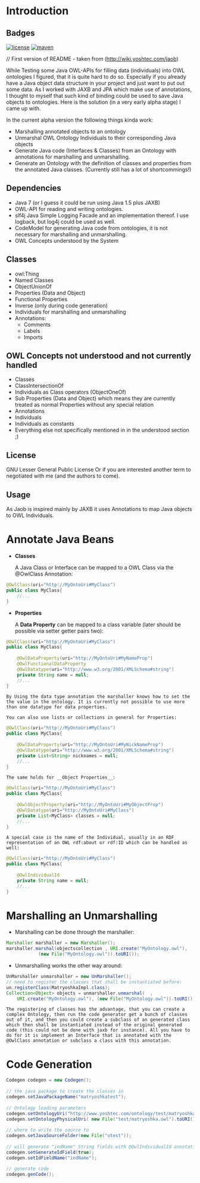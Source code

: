 Introduction
========

## Badges

[![license](https://img.shields.io/badge/license-LGPL_3.0-blue.svg)](https://raw.githubusercontent.com/MarquezProject/marquez/main/LICENSE)
[![maven](https://img.shields.io/maven-central/v/org.okkam.owl/jaob.svg)](https://search.maven.org/search?q=g:org.okkam.owl%20a:jaob)

// First version of README - taken from (http://wiki.yoshtec.com/jaob)

While Testing some Java OWL-APIs for filling data (individuals) into OWL ontologies I figured, that it is quite hard to do so. Especially if you already have a Java object data structure in your project and just want to put out some data. As I worked with JAXB and JPA which make use of annotations, I thought to myself that such kind of binding could be used to save Java objects to ontologies. Here is the solution (in a very early alpha stage) I came up with.

In the current alpha version the following things kinda work:

* Marshalling annotated objects to an ontology
* Unmarshal OWL Ontology Individuals to their corresponding Java objects
* Generate Java code (Interfaces & Classes) from an Ontology with annotations for marshalling and unmarshalling.
* Generate an Ontology with the definition of classes and properties from the annotated Java classes. (Currently still has a lot of shortcommings!)

Dependencies
--------

* Java 7 (or I guess it could be run using Java 1.5 plus JAXB)
* OWL-API for reading and writing ontologies.
* slf4j Java Simple Logging Facade and an implementation thereof. I use logback, but log4j could be used as well.
* CodeModel for generating Java code from ontologies, it is not necessary for marshalling and unmarshalling.
* OWL Concepts understood by the System

Classes
--------
* owl:Thing
* Named Classes
* ObjectUnionOf
* Properties (Data and Object)
* Functional Properties
* Inverse (only during code generation)
* Individuals for marshalling and unmarshalling
* Annotations:
    * Comments
    * Labels
    * Imports
    
OWL Concepts not understood and not currently handled
--------

* Classes
* ClassIntersectionOf
* Individuals as Class operators (ObjectOneOf)
* Sub Properties (Data and Object) which means they are currently treated as normal Properties without any special relation
* Annotations
* Individuals
* Individuals as constants
* Everything else not specifically mentioned in in the understood section ;)

License
--------
GNU Lesser General Public License
Or if you are interested another term to negotiated with me (and the authors to come).

Usage
--------

As Jaob is inspired mainly by JAXB it uses Annotations to map Java objects to OWL Individuals.

# Annotate Java Beans #

* __Classes__

    A Java Class or Interface can be mapped to a OWL Class via the @OwlClass Annotation:
```java
@OwlClass(uri="http://MyOntoUri#MyClass")
public class MyClass{
    //...
}
```
* __Properties__
    
    A __Data Property__ can be mapped to a class variable (later should be possible via setter getter pairs two):
```java
@OwlClass(uri="http://MyOntoUri#MyClass")
public class MyClass{
 
    @OwlDataProperty(uri="http://MyOntoUri#MyNameProp")
    @OwlFunctionalDataProperty
    @OwlDatatype(uri="http://www.w3.org/2001/XMLSchema#string")
    private String name = null;
    //...
}
```

    By Using the data type annotation the marshaller knows how to set the the value in the ontology. It is currently not possible to use more than one datatype for data properties.
    
    You can also use lists or collections in general for Properties:
```java
@OwlClass(uri="http://MyOntoUri#MyClass")
public class MyClass{
 
    @OwlDataProperty(uri="http://MyOntoUri#MyNickNameProp")
    @OwlDatatype(uri="http://www.w3.org/2001/XMLSchema#string")
    private List<String> nicknames = null;
    //...
}
```
    The same holds for __Object Properties__:
```java
@OwlClass(uri="http://MyOntoUri#MyClass")
public class MyClass{
 
    @OwlObjectProperty(uri="http://MyOntoUri#MyObjectProp")
    @OwlDatatype(uri="http://MyOntoUri#MyClass")
    private List<MyClass> classes = null;
    //...
}
```
    A special case is the name of the Individual, usually in an RDF representation of an OWL rdf:about or rdf:ID which can be handled as well:
```java
@OwlClass(uri="http://MyOntoUri#MyClass")
public class MyClass{
 
    @OwlIndividualId
    private String name = null;
    //...
}
```

# Marshalling an Unmarshalling #

* Marshalling can be done through the marshaller:
```java
Marshaller marshaller = new Marshaller();
marshaller.marshal(objectscollection , URI.create("MyOntology.owl"), 
            (new File("MyOntology.owl")).toURI());
```

* Unmarshalling works the other way around:
```java
UnMarshaller unmarshaller = new UnMarshaller();
// need to register the classes that shall be instantiated before:
un.registerClass(MatryoshkaImpl.class);
Collection<Object> objects = unmarshaller.unmarshal(  , 
    URI.create("MyOntology.owl"), (new File("MyOntology.owl")).toURI());
```
   
    The registering of classes has the advantage, that you can create a complex Ontology, then run the code generator get a bunch of classes out of it, and then you could create a subclass of an generated class which then shall be instantiated instead of the original generated code (this could not be done with jaxb for instance). All you have to do for it is implement an Interface that is annotated with the @OwlClass annotation or subclass a class with this annotation.

# Code Generation #

```java
Codegen codegen = new Codegen();
 
// the java package to create the classes in
codegen.setJavaPackageName("matryoshkatest");
 
// Ontology loading parameters
codegen.setOntologyUri("http://www.yoshtec.com/ontology/test/matryoshka");
codegen.setOntologyPhysicalUri( new File("test/matryoshka.owl").toURI().toString());
 
// where to write the source to
codegen.setJavaSourceFolder(new File("otest"));
 
// will generate "indName" String fields with @OwlIndividualId annotation and implementations
codegen.setGenerateIdField(true);
codegen.setIdFieldName("indName");
 
// generate code
codegen.genCode();
```
